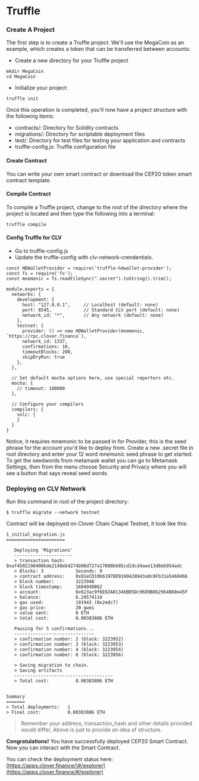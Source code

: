 # Truffle

### Create A Project <a id="create-a-project"></a>

The first step is to create a Truffle project. We'll use the MegaCoin as an example, which creates a token that can be transferred between accounts:

* Create a new directory for your Truffle project

```text
mkdir MegaCoin
cd MegaCoin
```

* Initialize your project:

```text
truffle init
```

Once this operation is completed, you'll now have a project structure with the following items:

* contracts/: Directory for Solidity contracts
* migrations/: Directory for scriptable deployment files
* test/: Directory for test files for testing your application and contracts
* truffle-config.js: Truffle configuration file

#### Create Contract <a id="create-contract"></a>

You can write your own smart contract or download the CEP20 token smart contract template.

#### Compile Contract <a id="compile-contract"></a>

To compile a Truffle project, change to the root of the directory where the project is located and then type the following into a terminal:

```text
truffle compile
```

#### Config Truffle for CLV <a id="config-truffle-for-bsc"></a>

* Go to truffle-config.js
* Update the truffle-config with clv-network-crendentials.

```text
const HDWalletProvider = require('truffle-hdwallet-provider');
const fs = require('fs');
const mnemonic = fs.readFileSync(".secret").toString().trim();

module.exports = {
  networks: {
    development: {
      host: "127.0.0.1",     // Localhost (default: none)
      port: 8545,            // Standard CLV port (default: none)
      network_id: "*",       // Any network (default: none)
    },
    testnet: {
      provider: () => new HDWalletProvider(mnemonic, `https://rpc.clover.finance`),
      network_id: 1337,
      confirmations: 10,
      timeoutBlocks: 200,
      skipDryRun: true
    },
  },

  // Set default mocha options here, use special reporters etc.
  mocha: {
    // timeout: 100000
  },

  // Configure your compilers
  compilers: {
    solc: {
    }
  }
}
```

Notice, it requires mnemonic to be passed in for Provider, this is the seed phrase for the account you'd like to deploy from. Create a new .secret file in root directory and enter your 12 word mnemonic seed phrase to get started. To get the seedwords from metamask wallet you can go to Metamask Settings, then from the menu choose Security and Privacy where you will see a button that says reveal seed words.

### Deploying on CLV Network <a id="deploying-on-bsc-network"></a>

Run this command in root of the project directory:

```text
$ truffle migrate --network testnet
```

Contract will be deployed on Clover Chain Chapel Testnet, it look like this:

```text
1_initial_migration.js
======================

   Deploying 'Migrations'
   ----------------------
   > transaction hash:    0xaf4502198400bde2148eb4274b08d727a17080b685cd2dcd4aee13d8eb954adc
   > Blocks: 3            Seconds: 9
   > contract address:    0x81eCD10b61978D9160428943a0c0Fb31a5460466
   > block number:        3223948
   > block timestamp:     1604049862
   > account:             0x623ac9f6E62A8134bBD5Dc96D9B8b29b4B60e45F
   > balance:             6.24574114
   > gas used:            191943 (0x2edc7)
   > gas price:           20 gwei
   > value sent:          0 ETH
   > total cost:          0.00383886 ETH

   Pausing for 5 confirmations...
   ------------------------------
   > confirmation number: 2 (block: 3223952)
   > confirmation number: 3 (block: 3223953)
   > confirmation number: 4 (block: 3223954)
   > confirmation number: 6 (block: 3223956)

   > Saving migration to chain.
   > Saving artifacts
   -------------------------------------
   > Total cost:          0.00383886 ETH


Summary
=======
> Total deployments:   1
> Final cost:          0.00383886 ETH
```

> Remember your address, transaction\_hash and other details provided would differ, Above is just to provide an idea of structure.

**Congratulations!** You have successfully deployed CEP20 Smart Contract. Now you can interact with the Smart Contract.

You can check the deployment status here:[https://apps.clover.finance/\#/explorer](https://apps.clover.finance/#/explorer)

